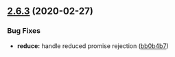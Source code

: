## [2.6.3](https://github.com/americanexpress/iguazu/compare/v2.6.2...v2.6.3) (2020-02-27)


### Bug Fixes

* **reduce:** handle reduced promise rejection ([bb0b4b7](https://github.com/americanexpress/iguazu/commit/bb0b4b7e27b3c7821980999f1060b1bcf3f3f380))
